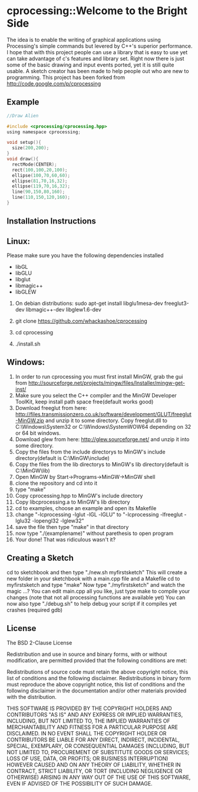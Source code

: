 cprocessing::Welcome to the Bright Side
=======================================

The idea is to enable the writing of graphical applications using Processing's simple commands but levered by C++'s superior performance.
I hope that with this project people can use a library that is easy to use yet can take advantage of c's features and library set.
Right now there is just some of the basic drawing and input events ported, yet it is still quite usable.
A sketch creator has been made to help people out who are new to programming.
This project has been forked from http://code.google.com/p/cprocessing



Example
-------

~~~~.c
//Draw Alien

#include <cprocessing/cprocessing.hpp>
using namespace cprocessing;

void setup(){
  size(200,200);
}
void draw(){
  rectMode(CENTER);
  rect(100,100,20,100);
  ellipse(100,70,60,60);
  ellipse(81,70,16,32); 
  ellipse(119,70,16,32); 
  line(90,150,80,160);
  line(110,150,120,160);
}
~~~~




Installation Instructions
-------------------------

## Linux:

Please make sure you have the following dependencies installed


* libGL
* libGLU
* libglut
* libmagic++
* libGLEW


1. On debian distributions: sudo apt-get install libglu1mesa-dev freeglut3-dev libmagic++-dev libglew1.6-dev
    
2. git clone https://github.com/whackashoe/cprocessing
3. cd cprocessing
4. ./install.sh


## Windows:


1. In order to run cprocessing you must first install MinGW, grab the gui from http://sourceforge.net/projects/mingw/files/Installer/mingw-get-inst/
2. Make sure you select the C++ compiler and the MinGW Developer ToolKit, keep install path space free(default works good)
3. Download freeglut from here: http://files.transmissionzero.co.uk/software/development/GLUT/freeglut-MinGW.zip and unzip it to some directory. Copy freeglut.dll to C:\Windows\System32 or C:\Windows\SystemWOW64 depending on 32 or 64 bit windows.
4. Download glew from here: http://glew.sourceforge.net/ and unzip it into some directory.
5. Copy the files from the include directorys to MinGW's include directory(default is C:\MinGW\include)
6. Copy the files from the lib directorys to MinGW's lib directory(default is C:\MinGW\lib)
7. Open MinGW by Start->Programs->MinGW->MinGW shell
8. clone the repository and cd into it
9. type "make"
10. Copy cprocessing.hpp to MinGW's include directory
11. Copy libcprocessing.a to MinGW's lib directory
12. cd to examples, choose an example and open its Makefile
13. change "-lcprocessing -lglut -lGL -lGLU" to "-lcprocessing -lfreeglut -lglu32 -lopengl32 -lglew32"
14. save the file then type "make" in that directory
15. now type "./(examplename)" without parethesis to open program
16. Your done! That was ridiculous wasn't it?



Creating a Sketch
-----------------

cd to sketchbook and then type "./new.sh myfirstsketch" 
This will create a new folder in your sketchbook with a main.cpp file and a Makefile
cd to myfirstsketch and type "make"
Now type "./myfirstsketch" and watch the magic ...?
You can edit main.cpp all you like, just type make to compile your changes
(note that not all processing functions are available yet)
You can now also type "./debug.sh" to help debug your script if it compiles yet crashes (required gdb)



License
-------

The BSD 2-Clause License

Redistribution and use in source and binary forms, with or without modification, are permitted provided that the following conditions are met:

Redistributions of source code must retain the above copyright notice, this list of conditions and the following disclaimer.
Redistributions in binary form must reproduce the above copyright notice, this list of conditions and the following disclaimer in the documentation and/or other materials provided with the distribution.

THIS SOFTWARE IS PROVIDED BY THE COPYRIGHT HOLDERS AND CONTRIBUTORS "AS IS" AND ANY EXPRESS OR IMPLIED WARRANTIES, INCLUDING, BUT NOT LIMITED TO, THE IMPLIED WARRANTIES OF MERCHANTABILITY AND FITNESS FOR A PARTICULAR PURPOSE ARE DISCLAIMED. IN NO EVENT SHALL THE COPYRIGHT HOLDER OR CONTRIBUTORS BE LIABLE FOR ANY DIRECT, INDIRECT, INCIDENTAL, SPECIAL, EXEMPLARY, OR CONSEQUENTIAL DAMAGES (INCLUDING, BUT NOT LIMITED TO, PROCUREMENT OF SUBSTITUTE GOODS OR SERVICES; LOSS OF USE, DATA, OR PROFITS; OR BUSINESS INTERRUPTION) HOWEVER CAUSED AND ON ANY THEORY OF LIABILITY, WHETHER IN CONTRACT, STRICT LIABILITY, OR TORT (INCLUDING NEGLIGENCE OR OTHERWISE) ARISING IN ANY WAY OUT OF THE USE OF THIS SOFTWARE, EVEN IF ADVISED OF THE POSSIBILITY OF SUCH DAMAGE.

